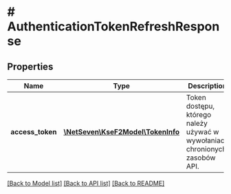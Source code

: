 # # AuthenticationTokenRefreshResponse

## Properties

Name | Type | Description | Notes
------------ | ------------- | ------------- | -------------
**access_token** | [**\NetSeven\KseF2Model\TokenInfo**](TokenInfo.md) | Token dostępu, którego należy używać w wywołaniach chronionych zasobów API. |

[[Back to Model list]](../../README.md#models) [[Back to API list]](../../README.md#endpoints) [[Back to README]](../../README.md)
